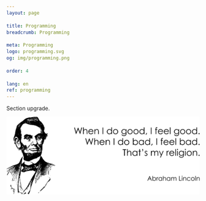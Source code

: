 ```yaml
---
layout: page

title: Programming
breadcrumb: Programming

meta: Programming
logo: programming.svg
og: img/programming.png

order: 4

lang: en
ref: programming
---
```


Section upgrade.  

<a data-fancybox="gallery" href="/img/about_the_virus/Lincoln.png"><img src="/img/about_the_virus/Lincoln.png" alt=""></a>
